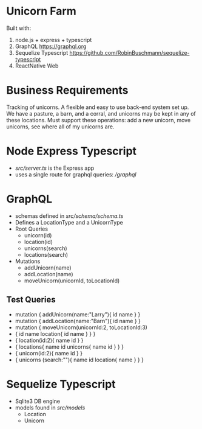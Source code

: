 # Unicorn Farm
Built with:
1) node.js + express + typescript
2) GraphQL https://graphql.org
3) Sequelize Typescript https://github.com/RobinBuschmann/sequelize-typescript
4) ReactNative Web

# Business Requirements
Tracking of unicorns. A flexible and easy to use back-end system set up. We have a pasture, a barn, and a corral, and unicorns may be kept in any of these locations. Must support these operations: add a new unicorn, move unicorns, see where all of my unicorns are.

# Node Express Typescript

- *src/server.ts* is the Express app
- uses a single route for graphql queries: */graphql*

# GraphQL

- schemas defined in *src/schema/schema.ts*
- Defines a LocationType and a UnicornType
- Root Queries
	- unicorn(id)
	- location(id)
	- unicorns(search)
	- locations(search)
- Mutations
	- addUnicorn(name)
	- addLocation(name)
	- moveUnicorn(unicornId, toLocationId)
	
## Test Queries

- mutation { addUnicorn(name:"Larry"){ id name } } 
- mutation { addLocation(name:"Barn"){ id name } }
- mutation { moveUnicorn(unicornId:2, toLocationId:3)
- { id name location{ id name } } }
- { location(id:2){ name id } }
- { locations{ name id unicorns{ name id } } }
- { unicorn(id:2){ name id } }
- { unicorns (search:""){ name id location{ name } } }
	
# Sequelize Typescript

- Sqlite3 DB engine
- models found in *src/models*
	- Location
	- Unicorn

